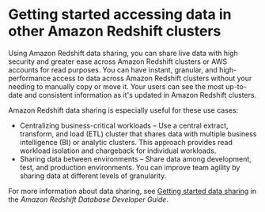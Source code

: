 # Getting started accessing data in other Amazon Redshift clusters<a name="datasharing"></a>

Using Amazon Redshift data sharing, you can share live data with high security and greater ease across Amazon Redshift clusters or AWS accounts for read purposes\. You can have instant, granular, and high\-performance access to data across Amazon Redshift clusters without your needing to manually copy or move it\. Your users can see the most up\-to\-date and consistent information as it's updated in Amazon Redshift clusters\.

Amazon Redshift data sharing is especially useful for these use cases:
+ Centralizing business\-critical workloads – Use a central extract, transform, and load \(ETL\) cluster that shares data with multiple business intelligence \(BI\) or analytic clusters\. This approach provides read workload isolation and chargeback for individual workloads\.
+ Sharing data between environments – Share data among development, test, and production environments\. You can improve team agility by sharing data at different levels of granularity\.

For more information about data sharing, see [Getting started data sharing](https://docs.aws.amazon.com/redshift/latest/dg/getting-started-datashare.html) in the *Amazon Redshift Database Developer Guide*\.